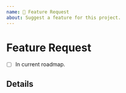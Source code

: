 ```yaml
---
name: 🚀 Feature Request
about: Suggest a feature for this project.
---
```


<!--
Thank you for suggesting a feature!

While we try to get to every issue, we maintain a focus on this
project's current roadmap. If you believe this feature fits within
the scope of this project's current roadmap, please detail why.
-->

# Feature Request

<!-- Put an 'x' in the boxes that apply. -->

- [ ] In current roadmap.

## Details

<!-- Provide more details below this comment. -->
